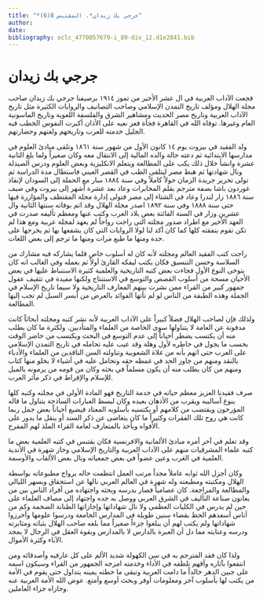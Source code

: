 ```yaml
---
title: "*جرجي بك زيدان*. المقتبس 8(6)"
author: 
date: 
bibliography: oclc_4770057679-i_89-div_12.d1e2841.bib
---
```




#  جرجي بك زيدان 


 فجعت الآداب العربية في ال  عشر  الأخير من تموز  ١٩١٤  برصيفنا جرجي بك زيدان صاحب مجلة الهلال ومؤلف تاريخ التمدن الإسلامي وصاحب التصانيف والروايات الكثيرة مثل تاريخ الآداب العربية وتاريخ مصر الحديث ومشاهير الشرق والفلسفة اللغوية وتاريخ الماسونية العام وغيرها. توفاه الله في القاهرة فجأة فعز نعيه على الأذان أكبرت النفوس الخطب فيه الجليل خدمته للعرب وتاريخهم ولغتهم وحضارتهم. 

 ولد الفقيد في بيروت يوم  ١٤  كانون الأول من شهور سنة  ١٨٦١  وتلقى مبادئ العلوم في مدارسها الابتدائية ثم دعته حالة والده المالية إلى الانتقال معه وكان صغيراً ولما بلغ الثانية  عشرة  وانشأ خلال ذلك يكب على المطالعة ويتعلم الانكليزية وبعض العلوم ودرس الصيدلة ونال شهادتها ثم هبط مصر ليتلقى الطب في القصر العيني فاستطال مدة الدراسة ثم تولى تحرير جريدة الزمان حولاً كاملاً وفي سنة  ١٨٨٤  سار مع الحملة إلى السودان لإنقاذ غوردون باشا بصفة مترجم بقلم المخابرات وعاد بعد  عشرة  أشهر إلى بيروت وفي صيف سنة  ١٨٨٦  زار لندرا وعاد في الشتاء إلى مصر فتولى إدارة مجلة المقتطف والمؤازرة فيها حتى سنة  ١٨٨٨  وفي سنة  ١٨٩٢  اصدر مجلة الهلال وقد اتم بوفاته سنتها الثانية وال  عشرين  وزار في السنة الفائتة بعض بلاد الغرب وكتب عنها ومعظم تأليفه صدرت في العهد الأخير مع اطراد صدور مجلته التي راجت رواجاً لم يعهد لمجلة عربية ومع هذا لم تكن تقوم بنفقته كلها كما كان أكد لنا لولا الروايات التي كان يشفعها بها ثم يخرجها على حدة ومنها ما طبع مرات ومنها ما ترجم إلى بعض اللغات. 

 راجت كتب الفقيد العالم ومجلته لأنه كان له أسلوب خاص قلما يشاركه فيه مشارك من السلاسة وحسن التنسيق فكان يكتب ليفكه القارئ أولاً ثم يعمله وفي الغالب انه كان يتوخى النوع الأول فجاءت بعض كتبه التاريخية والعلمية كثيرة الاستنباط عليها في بعض الأحيان مسحة من أسلوب القصص والتوسع في الاستنتاج ولكنها مفيدة في تثقيف عقول جمهور كبير من القراء ممن نشرت بينهم المعارف التاريخية ولا سيما تاريخ الإسلام في الجملة وهذه الطبقة من الناس لو لم تأتها الفوائد بالعرض من أيسر السبل لم تجب إليها المطالعة. 

 ولذلك فإن لصاحب الهلال فضلاً كبيراً على الآداب العربية لأنه نشر كتبه ومجلته أبحاثاً كانت مدفونة عن العامة لا يتناولها سوى الخاصة من العلماء والمتأدبين.   ولكثرة ما كان يطلب منه أن يكتسب يضطر أحياناً إلى عدم التوسع في البحث ويكتسب من حاضر الوقت بحسب ما يجول في خاطره لأول وهلة وقد عيب عليه تحامله في تاريخ التمدن الإسلامي على العرب حتى اتهم بأنه من غلاة الشعوبية وتناولته السن الناقدين من العلماء والأدباء بالنقد ومنهم من جاوز الحد في غمطه حقه وتحامل عليه في أشياء لا يخلو منها كتاب ومنهم من كان يطلب منه أن يكون مسلماً في بحثه وكان من قومه من يرمونه بالميل للإسلام والإفراط في ذكر مآثر العرب. 

 صرف فقيدنا العزيز معظم حياته في خدمة التاريخ فهو المادة الأولى في مجلته وكتبه كلها ينوع أساليبه ويقرب من الأذهان بعيده وكان لبسط العبارات الساذجة يتناول ما قاله المؤرخون ويقتضب من كلامهم أو يكتسبه بأسلوبه المعتاد فيضيع أحياناً بعض جمل ربما كانت هي روح تلك الفقرات وكثيراً ما كان يتغاضى عن ذكر السند أو ينقل ما يدور على الأفواه ويأخذ بالمتعارف لعامة القراء الملذ لهم المفرح. 

 وقد تعلم في آخر أمره مبادئ الألمانية والافرنسية فكان يقتبس في كتبه العلمية بعض ما كتبه علماء المشرقيات منهم على الآداب العربية والتاريخ الإسلامي وحاز شهرة في الأندية العلمية في الغرب وعين عضواً في بعض جمعياته ونال بعض الألقاب والأوسمة. 

 وكان أجزل الله ثوابه عاملاً مجداً مرتب العمل انتظمت حاله برواج مطبوعاته بواسطة الهلال ومكتبته ومطبعته وله شهرة في العالم العربي نالها عن استحقاق وبسهر الليالي والمطالعة والمراجعة. كان عصامياً فصار بدرسه وبحثه واجتهاده من أفراد الناس بين من يعانون صناعة التأليف في الشرق العربي ووصل به جده واجتهاد إلى مصاف العلماء على حين لم يدرس في الكليات العظمى ولا نال شهاداتها وإجازاتها الطنانة الضخمة وكم من أناس أسعدهم الحظ بقضاء سنين طويلة في المدارس الجامعة ودرسوا علومها وأحرزوا شهاداتها ولم يكتب لهم أن يبلغوا جزءاً صغيراً مما بلغه صاحب الهلال بثباته ومثابرته ودرسه وعنايته مما دل أن العبرة بالدارس لا بالمدارس وبقوة العقل في الرجال لا بمجد الآباء وكثرة الأموال. 

 ولذا كان فقد المترجم به في سن الكهولة شديد الألم على كل عارفيه وأصدقائه ومن انتفعوا بآثاره وأقهم تلطفه في الأداء وخدمته امزجه الجمهور من القراء وسيكون اسمه على جبين   الدهر خالداً ما دامت العربية وتبقى ما خطته يمينه يتداول حتى يقوم في الأمة من يكتب لها بأسلوب آخر ومعلومات أوفر وبحث أوسع وأمتع. عوض الله الأمة العربية عنه وجازاه جزاء العاملين. 
